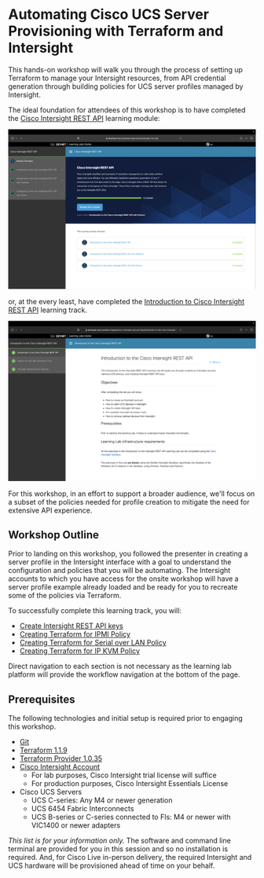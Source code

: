 # Automating Cisco UCS Server Provisioning with Terraform and Intersight 

This hands-on workshop will walk you through the process of setting up Terraform to manage your Intersight resources, from API credential generation through building policies for UCS server profiles managed by Intersight.

The ideal foundation for attendees of this workshop is to have completed the [Cisco Intersight REST API](https://developer.cisco.com/learning/modules/intersight-rest-api/) learning module:

![Learning Module](./images/overview/module.png)

or, at the every least, have completed the [Introduction to Cisco Intersight REST API](https://developer.cisco.com/learning/labs/cisco-intersight-rest-api-keys/introduction-to-the-cisco-intersight-rest-api/) learning track.

![Learning Track](./images/overview/track.png)

For this workshop, in an effort to support a broader audience, we'll focus on a subset of the policies needed for profile creation to mitigate the need for extensive API experience.

## Workshop Outline

Prior to landing on this workshop, you followed the presenter in creating a server profile in the Intersight interface with a goal to understand the configuration and policies that you will be automating. The Intersight accounts to which you have access for the onsite workshop will have a server profile example already loaded and be ready for you to recreate some of the policies via Terraform.

To successfully complete this learning track, you will:
- [Create Intersight REST API keys](./01-create-api-keys.md)
- [Creating Terraform for IPMI Policy](./02-terraform-intersight-ipmi.md)
- [Creating Terraform for Serial over LAN Policy](./03-terraform-intersight-serial-lan.md)
- [Creating Terraform for IP KVM Policy](./04-terraform-intersight-ipkvm.md)

Direct navigation to each section is not necessary as the learning lab platform will provide the workflow navigation at the bottom of the page.

## Prerequisites

The following technologies and initial setup is required prior to engaging this workshop.

- [Git](https://git-scm.com)
- [Terraform 1.1.9](https://www.terraform.io/downloads)
- [Terraform Provider 1.0.35](https://registry.terraform.io/providers/CiscoDevNet/intersight/latest)
- [Cisco Intersight Account](https://intersight.com)
    - For lab purposes, Cisco Intersight trial license will suffice
    - For production purposes, Cisco Intersight Essentials License
- Cisco UCS Servers
    - UCS C-series: Any M4 or newer generation
    - UCS 6454 Fabric Interconnects
    - UCS B-series or C-series connected to FIs: M4 or newer with VIC1400 or newer adapters

*_This list is for your information only._*
The software and command line terminal are provided for you in this session and so no installation is required. And, for Cisco Live in-person delivery, the required Intersight and UCS hardware will be provisioned ahead of time on your behalf.
